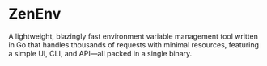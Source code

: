 # ZenEnv
A lightweight, blazingly fast environment variable management tool written in Go that handles thousands of requests with minimal resources, featuring a simple UI, CLI, and API—all packed in a single binary.
